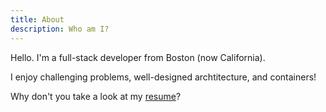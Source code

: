 ```yaml
---
title: About
description: Who am I?
---
```


Hello. I'm a full-stack developer from Boston (now California).

I enjoy challenging problems, well-designed archtitecture, and containers!

Why don't you take a look at my [resume](https://docs.google.com/document/d/e/2PACX-1vTEHCj9mk4aJ5q9Y8__e_YUfKRY_eMWs1ClfuQkboPxeDVLWHrcgGGzXn_jPEAgKr0ui2A5UGF3ZqHE/pub)?
